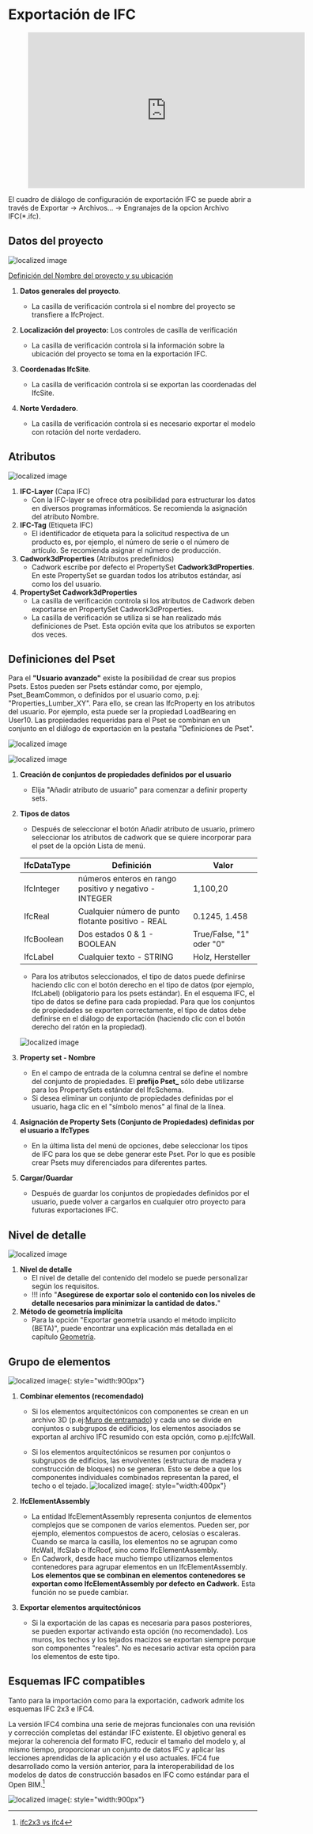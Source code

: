 # Exportación de IFC

<figure class="video_container">
  <iframe width="560" height="315" src="https://www.youtube.com/embed/rGLje-72664" title="YouTube video player" frameborder="0" allow="accelerometer; autoplay; clipboard-write; encrypted-media; gyroscope; picture-in-picture" allowfullscreen></iframe>
</figure>

El cuadro de diálogo de configuración de exportación IFC se puede abrir a través de Exportar -> Archivos... -> Engranajes de la opcion Archivo IFC(\*.ifc).

## Datos del proyecto

![localized image](../img/es/dlg1.png)

[Definición del Nombre del proyecto y su ubicación](../2.Modellierung/modelling.es.md)

1. **Datos generales del proyecto**.

      *  La casilla de verificación controla si el nombre del proyecto se transfiere a IfcProject.

2. **Localización del proyecto:** Los controles de casilla de verificación

      *  La casilla de verificación controla si la información sobre la ubicación del proyecto se toma en la exportación IFC.

3. **Coordenadas IfcSite**.

      *  La casilla de verificación controla si se exportan las coordenadas del IfcSite.

4. **Norte Verdadero**.

      *  La casilla de verificación controla si es necesario exportar el modelo con rotación del norte verdadero.

## Atributos

![localized image](../img/es/dlg2.png)

1. **IFC-Layer** (Capa IFC)
      *  Con la IFC-layer se ofrece otra posibilidad para estructurar los datos en diversos programas informáticos. Se recomienda la asignación del atributo Nombre.
2. **IFC-Tag** (Etiqueta IFC)
      *  El identificador de etiqueta para la solicitud respectiva de un producto es, por ejemplo, el número de serie o el número de artículo. Se recomienda asignar el número de producción.
3. **Cadwork3dProperties** (Atributos predefinidos)
      *  Cadwork escribe por defecto el PropertySet **Cadwork3dProperties**. En este PropertySet se guardan todos los atributos estándar, así como los del usuario.
4. **PropertySet Cadwork3dProperties**
      *  La casilla de verificación controla si los atributos de Cadwork deben exportarse en PropertySet Cadwork3dProperties.
      *  La casilla de verificación se utiliza si se han realizado más definiciones de Pset. Esta opción evita que los atributos se exporten dos veces.

## Definiciones del Pset

Para el **"Usuario avanzado"** existe la posibilidad de crear sus propios Psets. Estos pueden ser Psets estándar como, por ejemplo, Pset_BeamCommon, o definidos por el usuario como, p.ej: "Properties_Lumber_XY".
Para ello, se crean las IfcProperty en los atributos del usuario. Por ejemplo, esta puede ser la propiedad LoadBearing en User10. Las propiedades requeridas para el Pset se combinan en un conjunto en el diálogo de exportación en la pestaña "Definiciones de Pset".

![localized image](../img/es/dlg3.png)

![localized image](../img/es/dlg4.png)

1. **Creación de conjuntos de propiedades definidos por el usuario**

      *  Elija "Añadir atributo de usuario" para comenzar a definir property sets.

2. **Tipos de datos**

      *  Después de seleccionar el botón Añadir atributo de usuario, primero seleccionar los atributos de cadwork que se quiere incorporar para el pset de la opción Lista de menú.

     | IfcDataType | Definición                                             | Valor                    |
     | ----------- | ------------------------------------------------------ | ------------------------ |
     | IfcInteger  | números enteros en rango positivo y negativo - INTEGER | 1,100,20                 |
     | IfcReal     | Cualquier número de punto flotante positivo - REAL     | 0.1245, 1.458            |
     | IfcBoolean  | Dos estados 0 & 1 - BOOLEAN                            | True/False, "1" oder "0" |
     | IfcLabel    | Cualquier texto - STRING                               | Holz, Hersteller         |

      *  Para los atributos seleccionados, el tipo de datos puede definirse haciendo clic con el botón derecho en el tipo de datos (por ejemplo, IfcLabel) (obligatorio para los psets estándar). En el esquema IFC, el tipo de datos se define para cada propiedad. Para que los conjuntos de propiedades se exporten correctamente, el tipo de datos debe definirse en el diálogo de exportación (haciendo clic con el botón derecho del ratón en la propiedad).<br>

     ![localized image](../img/pset.gif)

3. **Property set - Nombre**

      *  En el campo de entrada de la columna central se define el nombre del conjunto de propiedades. El **prefijo Pset\_** sólo debe utilizarse para los PropertySets estándar del IfcSchema.
      *  Si desea eliminar un conjunto de propiedades definidas por el usuario, haga clic en el "símbolo menos" al final de la línea.

4. **Asignación de Property Sets (Conjunto de Propiedades) definidas por el usuario a IfcTypes**

      *  En la última lista del menú de opciones, debe seleccionar los tipos de IFC para los que se debe generar este Pset. Por lo que es posible crear Psets muy diferenciados para diferentes partes.

5. **Cargar/Guardar**
      *  Después de guardar los conjuntos de propiedades definidos por el usuario, puede volver a cargarlos en cualquier otro proyecto para futuras exportaciones IFC.

## Nivel de detalle

![localized image](../img/es/dlg5.png)

1. **Nivel de detalle**
      *  El nivel de detalle del contenido del modelo se puede personalizar según los requisitos.
      *  !!! info "**Asegúrese de exportar solo el contenido con los niveles de detalle necesarios para minimizar la cantidad de datos.**"
2. **Método de geometría implícita**
      *  Para la opción "Exportar geometría usando el método implícito (BETA)", puede encontrar una explicación más detallada en el capítulo [Geometría](../index.md#geometrie).

## Grupo de elementos

![localized image](../img/es/dlg6.png){: style="width:900px"}

1. **Combinar elementos (recomendado)**

      *  Si los elementos arquitectónicos con componentes se crean en un archivo 3D (p.ej:[Muro de entramado](../5.Beispiele/examples.es.md)) y cada uno se divide en conjuntos o subgrupos de edificios, los elementos asociados se exportan al archivo IFC resumido con esta opción, como p.ej:IfcWall.

      *  Si los elementos arquitectónicos se resumen por conjuntos o subgrupos de edificios, las envolventes (estructura de madera y construcción de bloques) no se generan. Esto se debe a que los componentes individuales combinados representan la pared, el techo o el tejado.
     ![localized image](../img/wall.png "https://standards.buildingsmart.org/IFC/DEV/IFC4_3/RC1/HTML/schema/ifcsharedbldgelements/lexical/ifcwallelementedcase.htm"){: style="width:400px"}

2. **IfcElementAssembly**

      *  La entidad IfcElementAssembly representa conjuntos de elementos complejos que se componen de varios elementos. Pueden ser, por ejemplo, elementos compuestos de acero, celosías o escaleras. Cuando se marca la casilla, los elementos no se agrupan como IfcWall, IfcSlab o IfcRoof, sino como IfcElementAssembly.
      *  En Cadwork, desde hace mucho tiempo utilizamos elementos contenedores para agrupar elementos en un IfcElementAssembly. **Los elementos que se combinan en elementos contenedores se exportan como IfcElementAssembly por defecto en Cadwork.** Esta función no se puede cambiar.

3. **Exportar elementos arquitectónicos**

      *  Si la exportación de las capas es necesaria para pasos posteriores, se pueden exportar activando esta opción (no recomendado). Los muros, los techos y los tejados macizos se exportan siempre porque son componentes "reales". No es necesario activar esta opción para los elementos de este tipo.

## Esquemas IFC compatibles

Tanto para la importación como para la exportación, cadwork admite los esquemas IFC 2x3 e IFC4.<br/>

La versión IFC4 combina una serie de mejoras funcionales con una revisión y corrección completas del estándar IFC existente. El objetivo general es mejorar la coherencia del formato IFC, reducir el tamaño del modelo y, al mismo tiempo, proporcionar un conjunto de datos IFC y aplicar las lecciones aprendidas de la aplicación y el uso actuales. IFC4 fue desarrollado como la versión anterior, para la interoperabilidad de los modelos de datos de construcción basados en IFC como estándar para el Open BIM.[^6]

![localized image](../img/version.gif){: style="width:900px"}

[^6]: [ifc2x3 vs ifc4](https://standards.buildingsmart.org/IFC/DEV/IFC4_2/FINAL/HTML/annex/annex-f/ifc2x3-to-ifc4/index.htm)
